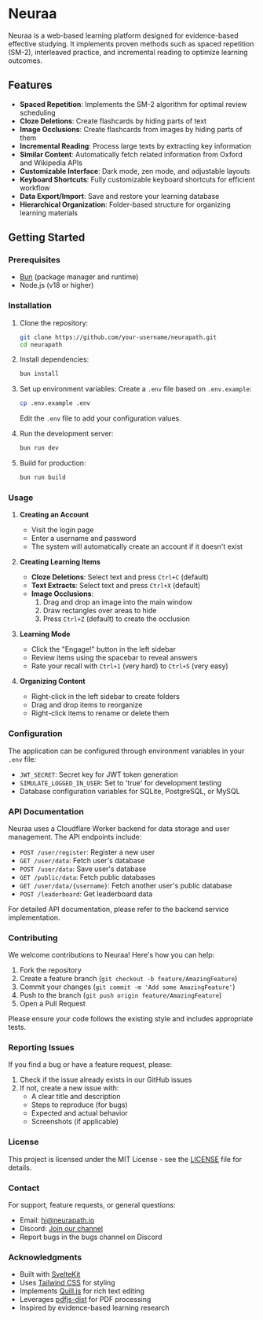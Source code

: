 # Neuraa

Neuraa is a web-based learning platform designed for evidence-based effective studying. It implements proven methods such as spaced repetition (SM-2), interleaved practice, and incremental reading to optimize learning outcomes.

## Features

- **Spaced Repetition**: Implements the SM-2 algorithm for optimal review scheduling
- **Cloze Deletions**: Create flashcards by hiding parts of text
- **Image Occlusions**: Create flashcards from images by hiding parts of them
- **Incremental Reading**: Process large texts by extracting key information
- **Similar Content**: Automatically fetch related information from Oxford and Wikipedia APIs
- **Customizable Interface**: Dark mode, zen mode, and adjustable layouts
- **Keyboard Shortcuts**: Fully customizable keyboard shortcuts for efficient workflow
- **Data Export/Import**: Save and restore your learning database
- **Hierarchical Organization**: Folder-based structure for organizing learning materials

## Getting Started

### Prerequisites

- [Bun](https://bun.sh/) (package manager and runtime)
- Node.js (v18 or higher)

### Installation

1. Clone the repository:
   ```bash
   git clone https://github.com/your-username/neurapath.git
   cd neurapath
   ```

2. Install dependencies:
   ```bash
   bun install
   ```

3. Set up environment variables:
   Create a `.env` file based on `.env.example`:
   ```bash
   cp .env.example .env
   ```
   
   Edit the `.env` file to add your configuration values.

4. Run the development server:
   ```bash
   bun run dev
   ```

5. Build for production:
   ```bash
   bun run build
   ```

### Usage

1. **Creating an Account**
   - Visit the login page
   - Enter a username and password
   - The system will automatically create an account if it doesn't exist

2. **Creating Learning Items**
   - **Cloze Deletions**: Select text and press `Ctrl+C` (default)
   - **Text Extracts**: Select text and press `Ctrl+X` (default)
   - **Image Occlusions**: 
     1. Drag and drop an image into the main window
     2. Draw rectangles over areas to hide
     3. Press `Ctrl+Z` (default) to create the occlusion

3. **Learning Mode**
   - Click the "Engage!" button in the left sidebar
   - Review items using the spacebar to reveal answers
   - Rate your recall with `Ctrl+1` (very hard) to `Ctrl+5` (very easy)

4. **Organizing Content**
   - Right-click in the left sidebar to create folders
   - Drag and drop items to reorganize
   - Right-click items to rename or delete them

### Configuration

The application can be configured through environment variables in your `.env` file:

- `JWT_SECRET`: Secret key for JWT token generation
- `SIMULATE_LOGGED_IN_USER`: Set to 'true' for development testing
- Database configuration variables for SQLite, PostgreSQL, or MySQL

### API Documentation

Neuraa uses a Cloudflare Worker backend for data storage and user management. The API endpoints include:

- `POST /user/register`: Register a new user
- `GET /user/data`: Fetch user's database
- `POST /user/data`: Save user's database
- `GET /public/data`: Fetch public databases
- `GET /user/data/{username}`: Fetch another user's public database
- `POST /leaderboard`: Get leaderboard data

For detailed API documentation, please refer to the backend service implementation.

### Contributing

We welcome contributions to Neuraa! Here's how you can help:

1. Fork the repository
2. Create a feature branch (`git checkout -b feature/AmazingFeature`)
3. Commit your changes (`git commit -m 'Add some AmazingFeature'`)
4. Push to the branch (`git push origin feature/AmazingFeature`)
5. Open a Pull Request

Please ensure your code follows the existing style and includes appropriate tests.

### Reporting Issues

If you find a bug or have a feature request, please:

1. Check if the issue already exists in our GitHub issues
2. If not, create a new issue with:
   - A clear title and description
   - Steps to reproduce (for bugs)
   - Expected and actual behavior
   - Screenshots (if applicable)

### License

This project is licensed under the MIT License - see the [LICENSE](LICENSE) file for details.

### Contact

For support, feature requests, or general questions:

- Email: hi@neurapath.io
- Discord: [Join our channel](https://discord.gg/2xkMPmcGZh)
- Report bugs in the bugs channel on Discord

### Acknowledgments

- Built with [SvelteKit](https://kit.svelte.dev/)
- Uses [Tailwind CSS](https://tailwindcss.com/) for styling
- Implements [Quill.js](https://quilljs.com/) for rich text editing
- Leverages [pdfjs-dist](https://mozilla.github.io/pdf.js/) for PDF processing
- Inspired by evidence-based learning research